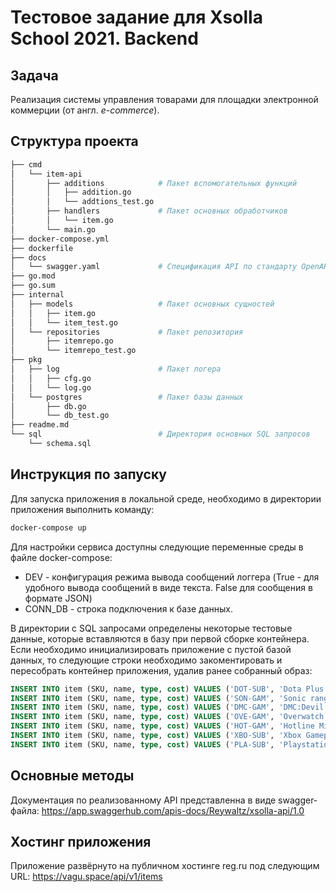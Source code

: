 # Тестовое задание для Xsolla School 2021. Backend

## Задача
Реализация системы управления товарами для площадки электронной коммерции (от англ. *e-commerce*).

## Структура проекта
```bash
├── cmd
│   └── item-api
│       ├── additions            # Пакет вспомогательных функций
│       │   ├── addition.go
│       │   └── addtions_test.go
│       ├── handlers             # Пакет основных обработчиков
│       │   └── item.go
│       └── main.go
├── docker-compose.yml
├── dockerfile
├── docs
│   └── swagger.yaml             # Спецификация API по стандарту OpenAPI 3.0
├── go.mod
├── go.sum
├── internal                     
│   ├── models                   # Пакет основных сущностей
│   │   ├── item.go
│   │   └── item_test.go
│   └── repositories             # Пакет репозитория
│       ├── itemrepo.go
│       └── itemrepo_test.go
├── pkg
│   ├── log                      # Пакет логера
│   │   ├── cfg.go
│   │   └── log.go
│   └── postgres                 # Пакет базы данных
│       ├── db.go
│       └── db_test.go
├── readme.md
└── sql                          # Директория основных SQL запросов
    └── schema.sql
```

## Инструкция по запуску
Для запуска приложения в локальной среде, необходимо в директории приложения выполнить команду: 
```bash
docker-compose up
````
Для настройки сервиса доступны следующие переменные среды в файле docker-compose:
  * DEV - конфигурация режима вывода сообщений логгера (True - для удобного вывода сообщений в виде текста. False для сообщения в формате JSON)
  * CONN_DB - строка подключения к базе данных.

В директории с SQL запросами определены некоторые тестовые данные, которые вставляются в базу при первой сборке контейнера. Если необходимо инициализировать приложение с пустой базой данных, то следующие строки необходимо закоментировать и пересобрать контейнер приложения, удалив ранее собранный образ:
```SQL
INSERT INTO item (SKU, name, type, cost) VALUES ('DOT-SUB', 'Dota Plus', 'Subscription', '9.99');
INSERT INTO item (SKU, name, type, cost) VALUES ('SON-GAM', 'Sonic rangers', 'Game', '59.99');
INSERT INTO item (SKU, name, type, cost) VALUES ('DMC-GAM', 'DMC:Devil may cry', 'Game', '69.99');
INSERT INTO item (SKU, name, type, cost) VALUES ('OVE-GAM', 'Overwatch', 'Game', '39.99');
INSERT INTO item (SKU, name, type, cost) VALUES ('HOT-GAM', 'Hotline Miami', 'Game', '49.99');
INSERT INTO item (SKU, name, type, cost) VALUES ('XBO-SUB', 'Xbox Gamepass', 'Subsсription', '5.99');
INSERT INTO item (SKU, name, type, cost) VALUES ('PLA-SUB', 'Playstation Plus', 'Subsсription', '6.99');
```

## Основные методы
Документация по реализованному API представленна в виде swagger-файла: https://app.swaggerhub.com/apis-docs/Reywaltz/xsolla-api/1.0

## Хостинг приложения
Приложение развёрнуто на публичном хостинге reg.ru под следующим URL: https://vagu.space/api/v1/items